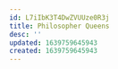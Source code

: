 ```yaml
---
id: L7iIbK3T4DwZVUUze0R3j
title: Philosopher Queens
desc: ''
updated: 1639759645943
created: 1639759645943
---
```


